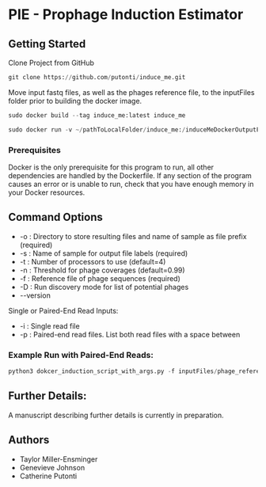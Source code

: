 # PIE - Prophage Induction Estimator

## Getting Started
Clone Project from GitHub
```python
git clone https://github.com/putonti/induce_me.git
```
Move input fastq files, as well as the phages reference file, to the inputFiles folder prior to building the docker image.
```python
sudo docker build --tag induce_me:latest induce_me
```
```python
sudo docker run -v ~/pathToLocalFolder/induce_me:/induceMeDockerOutputFolder -i -t induce_me
```

### Prerequisites

Docker is the only prerequisite for this program to run, all other dependencies are handled by the Dockerfile. If any section of the program causes an error or is unable to run, check that you have enough memory in your Docker resources.

## Command Options

* -o : Directory to store resulting files and name of sample as file prefix (required)
* -s : Name of sample for output file labels (required)
* -t : Number of processors to use (default=4)
* -n : Threshold for phage coverages (default=0.99)
* -f : Reference file of phage sequences (required)
* -D : Run discovery mode for list of potential phages
* --version

Single or Paired-End Read Inputs:
* -i : Single read file
* -p : Paired-end read files. List both read files with a space between


### Example Run with Paired-End Reads:
```python
python3 dokcer_induction_script_with_args.py -f inputFiles/phage_reference_file.fasta -p inputFiles/R1.fastq inputFiles/R2.fastq -s sample_name -o induceMeDockerOutputFolder/sample_output
```

## Further Details:
A manuscript describing further details is currently in preparation.

## Authors

* Taylor Miller-Ensminger
* Genevieve Johnson
* Catherine Putonti
